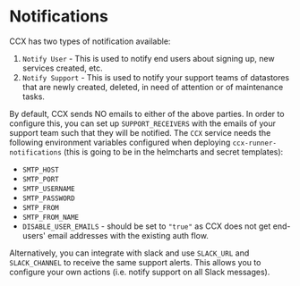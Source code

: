 # Notifications

CCX has two types of notification available:

1. `Notify User` - This is used to notify end users about signing up, new services created, etc.
2. `Notify Support` - This is used to notify your support teams of datastores that are newly created, deleted, in need of attention or of maintenance tasks.

By default, CCX sends NO emails to either of the above parties. In order to configure this, you can set up `SUPPORT_RECEIVERS` with the emails of your support team such that they will be notified. The `CCX` service needs the following environment variables configured when deploying `ccx-runner-notifications` (this is going to be in the helmcharts and secret templates):

- `SMTP_HOST`
- `SMTP_PORT`
- `SMTP_USERNAME`
- `SMTP_PASSWORD`
- `SMTP_FROM`
- `SMTP_FROM_NAME`
- `DISABLE_USER_EMAILS` - should be set to `"true"` as CCX does not get end-users' email addresses with the existing auth flow.

Alternatively, you can integrate with slack and use `SLACK_URL` and `SLACK_CHANNEL` to receive the same support alerts. This allows you to configure your own actions (i.e. notify support on all Slack messages).
